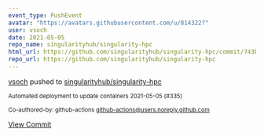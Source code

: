```yaml
---
event_type: PushEvent
avatar: "https://avatars.githubusercontent.com/u/814322?"
user: vsoch
date: 2021-05-05
repo_name: singularityhub/singularity-hpc
html_url: https://github.com/singularityhub/singularity-hpc/commit/743b2e286a66924dd2f4e3a19e95e3d3d5634bb1
repo_url: https://github.com/singularityhub/singularity-hpc
---
```


<a href='https://github.com/vsoch' target='_blank'>vsoch</a> pushed to <a href='https://github.com/singularityhub/singularity-hpc' target='_blank'>singularityhub/singularity-hpc</a>

<small>Automated deployment to update containers 2021-05-05 (#335)

Co-authored-by: github-actions <github-actions@users.noreply.github.com></small>

<a href='https://github.com/singularityhub/singularity-hpc/commit/743b2e286a66924dd2f4e3a19e95e3d3d5634bb1' target='_blank'>View Commit</a>